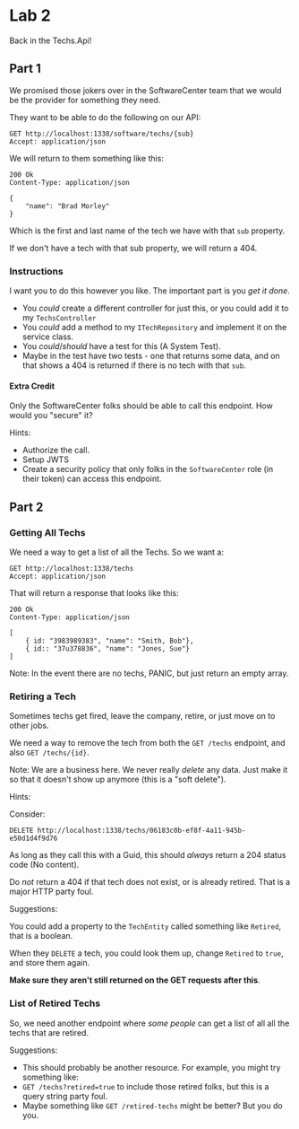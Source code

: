 # Lab 2

Back in the Techs.Api!

## Part 1

We promised those jokers over in the SoftwareCenter team that we would be the provider for something they need.

They want to be able to do the following on our API:

```http
GET http://localhost:1338/software/techs/{sub}
Accept: application/json
```

We will return to them something like this:

```http
200 Ok
Content-Type: application/json

{
    "name": "Brad Morley"
}
```

Which is the first and last name of the tech we have with that `sub` property.

If we don't have a tech with that sub property, we will return a 404.

### Instructions
I want you to do this however you like. The important part is you *get it done*. 

- You *could* create a different controller for just this, or you could add it to my `TechsController`
- You *could* add a method to my `ITechRepository` and implement it on the service class.
- You *could*/*should* have a test for this (A System Test).
- Maybe in the test have two tests - one that returns some data, and on that shows a 404 is returned if there is no tech with that `sub`.

#### Extra Credit

Only the SoftwareCenter folks should be able to call this endpoint. How would you "secure" it?

Hints:
- Authorize the call.
- Setup JWTS 
- Create a security policy that only folks in the `SoftwareCenter` role (in their token) can access this endpoint.

## Part 2

### Getting All Techs

We need a way to get a list of all the Techs. So we want a:

```http
GET http://localhost:1338/techs
Accept: application/json
```

That will return a response that looks like this:

```http
200 Ok
Content-Type: application/json

[
    { id: "3983989383", "name": "Smith, Bob"},
    { id:: "37u378836", "name": "Jones, Sue"}
]
```

Note: In the event there are no techs, PANIC, but just return an empty array.

### Retiring a Tech

Sometimes techs get fired, leave the company, retire, or just move on to other jobs.

We need a way to remove the tech from both the `GET /techs` endpoint, and also `GET /techs/{id}`. 

Note: We are a business here. We never really *delete* any data. Just make it so that it doesn't show up anymore (this is a "soft delete").

Hints:

Consider:

```http
DELETE http://localhost:1338/techs/06183c0b-ef8f-4a11-945b-e50d1d4f9d76
```

As long as they call this with a Guid, this should *always* return a 204 status code (No content).

Do *not* return a 404 if that tech does not exist, or is already retired. That is a major HTTP party foul.

Suggestions:

You could add a property to the `TechEntity` called something like `Retired`, that is a boolean.

When they `DELETE` a tech, you could look them up, change `Retired` to `true`, and store them again.

**Make sure they aren't still returned on the GET requests after this**.

### List of Retired Techs

So, we need another endpoint where *some people* can get a list of all all the techs that are retired.

Suggestions:

- This should probably be another resource. For example, you might try something like:
- `GET /techs?retired=true` to include those retired folks, but this is a query string party foul.
- Maybe something like `GET /retired-techs` might be better? But you do you.

